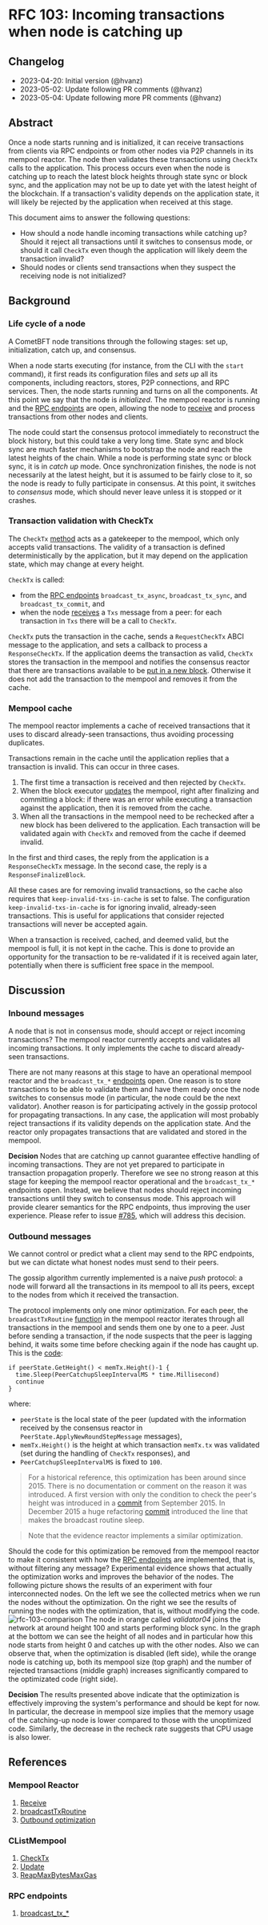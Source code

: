 # RFC 103: Incoming transactions when node is catching up

## Changelog

- 2023-04-20: Initial version (@hvanz)
- 2023-05-02: Update following PR comments (@hvanz)
- 2023-05-04: Update following more PR comments (@hvanz)

## Abstract

Once a node starts running and is initialized, it can receive transactions from
clients via RPC endpoints or from other nodes via P2P channels in its mempool
reactor. The node then validates these transactions using `CheckTx` calls to the
application. This process occurs even when the node is catching up to reach the
latest block heights through state sync or block sync, and the application may
not be up to date yet with the latest height of the blockchain. If a
transaction's validity depends on the application state, it will likely be
rejected by the application when received at this stage.

This document aims to answer the following questions:
- How should a node handle incoming transactions while catching up? Should it
  reject all transactions until it switches to consensus mode, or should it call
  `CheckTx` even though the application will likely deem the transaction
  invalid?
- Should nodes or clients send transactions when they suspect the receiving node
  is not initialized?

## Background

### Life cycle of a node

A CometBFT node transitions through the following stages: set up,
initialization, catch up, and consensus.

When a node starts executing (for instance, from the CLI with the `start`
command), it first reads its configuration files and *sets up* all its
components, including reactors, stores, P2P connections, and RPC services. Then,
the node starts running and turns on all the components. At this point we say
that the node is *initialized*. The mempool reactor is running and the [RPC
endpoints][rpc] are open, allowing the node to [receive][receive] and process
transactions from other nodes and clients.

The node could start the consensus protocol immediately to reconstruct the block
history, but this could take a very long time. State sync and block sync are much
faster mechanisms to bootstrap the node and reach the latest heights of the
chain. While a node is performing state sync or block sync, it is in *catch up*
mode. Once synchronization finishes, the node is not necessarily at the
latest height, but it is assumed to be fairly close to it, so the node is ready
to fully participate in consensus. At this point, it switches to *consensus*
mode, which should never leave unless it is stopped or it crashes.

### Transaction validation with CheckTx

The `CheckTx` [method][check-tx] acts as a gatekeeper to the mempool, which
only accepts valid transactions. The validity of a transaction is defined
deterministically by the application, but it may depend on the application
state, which may change at every height.

`CheckTx` is called:
- from the [RPC endpoints][rpc] `broadcast_tx_async`, `broadcast_tx_sync`, and
  `broadcast_tx_commit`, and
- when the node [receives][receive] a `Txs` message from a peer: for each
  transaction in `Txs` there will be a call to `CheckTx`.

`CheckTx` puts the transaction in the cache, sends a `RequestCheckTx` ABCI
message to the application, and sets a callback to process a `ResponseCheckTx`.
If the application deems the transaction as valid, `CheckTx` stores the
transaction in the mempool and notifies the consensus reactor that there are
transactions available to be [put in a new block][reap]. Otherwise it does not
add the transaction to the mempool and removes it from the cache.

### Mempool cache

The mempool reactor implements a cache of received transactions that it uses to
discard already-seen transactions, thus avoiding processing duplicates.

Transactions remain in the cache until the application replies that a
transaction is invalid. This can occur in three cases.
1. The first time a transaction is received and then rejected by `CheckTx`.
2. When the block executor [updates][update] the mempool, right after finalizing
   and committing a block: if there was an error while executing a transaction
   against the application, then it is removed from the cache.
3. When all the transactions in the mempool need to be rechecked after a new
   block has been delivered to the application. Each transaction will be
   validated again with `CheckTx` and removed from the cache if deemed invalid.

In the first and third cases, the reply from the application is a
`ResponseCheckTx` message. In the second case, the reply is a
`ResponseFinalizeBlock`.

All these cases are for removing invalid transactions, so the cache also
requires that `keep-invalid-txs-in-cache` is set to false. The configuration
`keep-invalid-txs-in-cache` is for ignoring invalid, already-seen transactions.
This is useful for applications that consider rejected transactions will never
be accepted again.

When a transaction is received, cached, and deemed valid, but the mempool is
full, it is not kept in the cache. This is done to provide an opportunity for
the transaction to be re-validated if it is received again later, potentially
when there is sufficient free space in the mempool.

## Discussion

### Inbound messages

A node that is not in consensus mode, should accept or reject incoming
transactions? The mempool reactor currently accepts and validates all incoming
transactions. It only implements the cache to discard already-seen transactions.

There are not many reasons at this stage to have an operational mempool reactor
and the `broadcast_tx_*` [endpoints][rpc] open. One reason is to store
transactions to be able to validate them and have them ready once the node
switches to consensus mode (in particular, the node could be the next
validator). Another reason is for participating actively in the gossip protocol
for propagating transactions. In any case, the application will most probably
reject transactions if its validity depends on the application state. And the
reactor only propagates transactions that are validated and stored in the
mempool.

__Decision__ Nodes that are catching up cannot guarantee effective handling of
incoming transactions. They are not yet prepared to participate in transaction
propagation properly. Therefore we see no strong reason at this stage for
keeping the mempool reactor operational and the `broadcast_tx_*` endpoints open.
Instead, we believe that nodes should reject incoming transactions until they
switch to consensus mode. This approach will provide clearer semantics for the
RPC endpoints, thus improving the user experience. Please refer to issue
[#785](https://github.com/cometbft/cometbft/issues/785), which will address this
decision.

### Outbound messages

We cannot control or predict what a client may send to the RPC endpoints, but we
can dictate what honest nodes must send to their peers.

The gossip algorithm currently implemented is a naive *push* protocol: a node
will forward all the transactions in its mempool to all its peers, except to the
nodes from which it received the transaction.

The protocol implements only one minor optimization. For each peer, the
`broadcastTxRoutine` [function][broadcast] in the mempool reactor iterates
through all transactions in the mempool and sends them one by one to a peer.
Just before sending a transaction, if the node suspects that the peer is lagging
behind, it waits some time before checking again if the node has caught up. This
is the [code][optimization]:
```golang
if peerState.GetHeight() < memTx.Height()-1 {
  time.Sleep(PeerCatchupSleepIntervalMS * time.Millisecond)
  continue
}
```
where:
- `peerState` is the local state of the peer (updated with the information
  received by the consensus reactor in `PeerState.ApplyNewRoundStepMessage`
  messages),
- `memTx.Height()` is the height at which transaction `memTx.tx` was validated
  (set during the handling of `CheckTx` responses), and
- `PeerCatchupSleepIntervalMS` is fixed to `100`.

>For a historical reference, this optimization has been around since 2015. There
>is no documentation or comment on the reason it was introduced. A first version
>with only the condition to check the peer's height was introduced in a
>[commit](https://github.com/tendermint/tendermint/commit/12566f51af2bbdc73e3c79c603be0593d8cb1574)
>from September 2015. In December 2015 a huge refactoring
>[commit](https://github.com/CometBFT/cometbft/commit/ef43af19ab2af994afaf9fdb148df2918454d9c4)
>introduced the line that makes the broadcast routine sleep.

> Note that the evidence reactor implements a similar optimization.

Should the code for this optimization be removed from the mempool reactor to
make it consistent with how the [RPC endpoints][rpc] are implemented, that is,
without filtering any message? Experimental evidence shows that actually the
optimization works and improves the behavior of the nodes. The following picture
shows the results of an experiment with four interconnected nodes. On the left
we see the collected metrics when we run the nodes without the optimization. On
the right we see the results of running the nodes with the optimization, that
is, without modifying the code.
![rfc-103-comparison](images/rfc-103-optimization-comparison.png) The node in
orange called _validator04_ joins the network at around height 100 and starts
performing block sync. In the graph at the bottom we can see the height of all
nodes and in particular how this node starts from height 0 and catches up with
the other nodes. Also we can observe that, when the optimization is disabled
(left side), while the orange node is catching up, both its mempool size (top
graph) and the number of rejected transactions (middle graph) increases
significantly compared to the optimizated code (right side).

__Decision__ The results presented above indicate that the optimization is
effectively improving the system's performance and should be kept for now. In
particular, the decrease in mempool size implies that the memory usage of the
catching-up node is lower compared to those with the unoptimized code.
Similarly, the decrease in the recheck rate suggests that CPU usage is also
lower.

## References

### Mempool Reactor

1. [Receive][receive]
1. [broadcastTxRoutine][broadcast]
1. [Outbound optimization][optimization]

### CListMempool

1. [CheckTx][check-tx]
1. [Update][update]
1. [ReapMaxBytesMaxGas][reap]

### RPC endpoints

1. [broadcast_tx_*][rpc]


[receive]: https://github.com/CometBFT/cometbft/blob/23c37d65990aa8ef2cc5a442792f56eb87d4d1e9/mempool/reactor.go#L93
[broadcast]: https://github.com/CometBFT/cometbft/blob/23c37d65990aa8ef2cc5a442792f56eb87d4d1e9/mempool/reactor.go#L132
[optimization]: https://github.com/CometBFT/cometbft/blob/23c37d65990aa8ef2cc5a442792f56eb87d4d1e9/mempool/reactor.go#L171-L174
[check-tx]: https://github.com/cometbft/cometbft/blob/23c37d65990aa8ef2cc5a442792f56eb87d4d1e9/mempool/clist_mempool.go#L202
[update]: https://github.com/cometbft/cometbft/blob/23c37d65990aa8ef2cc5a442792f56eb87d4d1e9/mempool/clist_mempool.go#L577
[reap]: https://github.com/cometbft/cometbft/blob/23c37d65990aa8ef2cc5a442792f56eb87d4d1e9/mempool/clist_mempool.go#L519
[rpc]: https://github.com/cometbft/cometbft/blob/23c37d65990aa8ef2cc5a442792f56eb87d4d1e9/rpc/core/mempool.go#L22-L144
